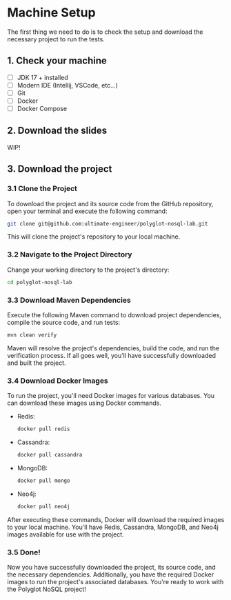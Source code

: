 # Machine Setup

The first thing we need to do is to check the setup and download the necessary project to run the tests.

## 1. Check your machine

- [ ] JDK 17 + installed
- [ ] Modern IDE (Intellij, VSCode, etc...)
- [ ] Git
- [ ] Docker
- [ ] Docker Compose

## 2. Download the slides

WIP!

## 3. Download the project

### 3.1 Clone the Project

To download the project and its source code from the GitHub repository, open your terminal and execute the following command:

```bash
git clone git@github.com:ultimate-engineer/polyglot-nosql-lab.git
```

This will clone the project's repository to your local machine.

### 3.2 Navigate to the Project Directory

Change your working directory to the project's directory:

```bash
cd polyglot-nosql-lab
```

### 3.3 Download Maven Dependencies

Execute the following Maven command to download project dependencies, compile the source code, and run tests:

```bash
mvn clean verify
```

Maven will resolve the project's dependencies, build the code, and run the verification process. If all goes well, you'll have successfully downloaded and built the project.

### 3.4 Download Docker Images

To run the project, you'll need Docker images for various databases. You can download these images using Docker commands.

- Redis:

    ```bash
    docker pull redis
    ```

- Cassandra:

    ```bash
    docker pull cassandra
    ```

- MongoDB:

    ```bash
    docker pull mongo
    ```

- Neo4j:

    ```bash
    docker pull neo4j
    ```

After executing these commands, Docker will download the required images to your local machine. You'll have Redis, Cassandra, MongoDB, and Neo4j images available for use with the project.

### 3.5 Done!

Now you have successfully downloaded the project, its source code, and the necessary dependencies. Additionally, you have the required Docker images to run the project's associated databases. You're ready to work with the Polyglot NoSQL project!